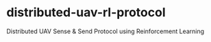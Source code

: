 # distributed-uav-rl-protocol
Distributed UAV Sense &amp; Send Protocol using Reinforcement Learning
